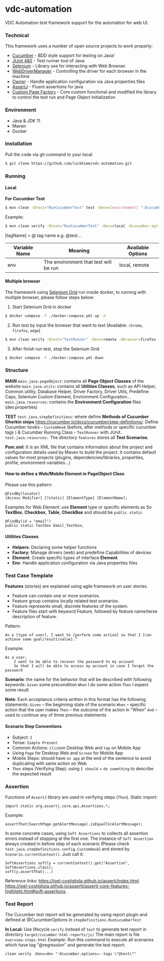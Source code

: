 # vdc-automation

VDC Automation test framework support for the automation for web UI.

### Technical

This framework uses a number of open source projects to work properly:

* [Cucumber] - BDD style support for testing on Java!
* [JUnit 4&5] - Test runner tool of Java
* [Selenium] - Library use for interacting with Web Browser.
* [WebDriverManager] - Controlling the driver for each browser in the machine
* [Owner] - Handle application configuration via Java properties files
* [AssertJ] - Fluent assertions for java
* [Custom Page Factory] - Core custom functional and modified the library to control the test run and Page Object Initialization

### Environment
* Java & JDK 11
* Maven
* Docker

### Installation

Pull the code via git command to your local:
```sh
$ git clone https://github.com/luckhiem/vdc-automation.git
```

### Running
#### Local
**For Cucumber Test**
```sh
$ mvn clean -Dtest="RunCucumberTest" test -Denv=[environment] "-Dcucumber.options=--tags \"[tagName]\"" 
```
Example:
```sh
$ mvn clean verify -Dtest="RunCucumberTest" -Denv=local -Dcucumber.options="--tags @regression-web" test
```

[tagName] = @ tag name  e.g. @test...


| Variable Name | Meaning                                                        | Available Options               |
|---------------|----------------------------------------------------------------|--------------------------       |
| env           | The environment that test will be run                          | local, remote                   |

#### Multiple browser
The framework using [Selenium Grid] run inside docker, to running with multiple browser, please follow steps below:
1. Start Selenium Grid in docker
```sh
$ docker compose -f ./docker-compose.yml up -d
```
2. Run test by input the browser that want to test (Available: `chrome`, `firefox`, `edge`)
```sh
$ mvn clean verify -Dtest="TestRunner" -Denv=remote -Dbrowser=firefox -Dcucumber.options="--tags @test" test
```
3. After finish run test, stop the Selenium Grid
```sh
$ docker compose -f ./docker-compose.yml down
```

### Structure
**MAIN**
`main.java.pageObject`: contains all **Page Object Classes** of the website
`main.java.utils`: contains all **Utilities Classes**, such as API Helper, Common utility, Database Helper, Driver Factory, Driver Utils, Predefine Caps,  Selenium Custom Element, Environment Configuration...
`main.java.resources`: contains the **Environment Configuration** files (dev.properties)

**TEST**
`test.java.stepDefinitions`: where define **Methods of Cucumber Gherkin steps** https://cucumber.io/docs/cucumber/step-definitions/. Define Cucumber hooks - `CustomHook` (before, after methods or specific cucumber tags ) & Cucumber Running Class - `TestRunner` with JUnit.
`test.java.resources:` The directory `features` stores all **Test Scenarios**.

**Pom.xml**: It is an XML file that contains information about the project and configuration details used by Maven to build the project. It contains default values for most projects (plugins, dependencies/libraries, properties, profile, environment variables...)

#### How to define a Web/Mobile Element in PageObject Class
Please use this pattern:
```
@FindBy(locator)
[Access Modifier] [?static] [ElementType] [ElementName];
```
Examples for Web Element: use **Element** type or specific elements as So **TextBox**, **Checkbox**, **Table**, **CheckBox** and should be `public static`
```
@FindBy(id = "email")
public static Textbox Email_Textbox;
```

#### Utilities Classes

- **Helpers**: Declaring some helper functions
- **Factory**: Manage drivers (web) and predefine Capabilities of devices
- **Element**: Create specific types of interface **Element**
- **Env**: Handle application configuration via Java properties files

### Test Case Template
**Features** (stories) are explained using agile framework on user stories.
- Feature can contain one or more scenarios.
- Feature group contains locally related test scenarios.
- Feature represents small, discrete features of the system.
- Feature files start with keyword Feature, followed by feature name/terse description of feature.

Pattern:
 ```
As a [type of user], I want to [perform some action] so that I [can achieve some goal/result/value].”
 ```

Example:
```
As a user, 
    I want to be able to recover the password to my account 
    So that I will be able to access my account in case I forgot the password
```
**Scenario**: the name for the behavior that will be described with following keywords:
`Given` some precondition
`When` I do some action
`Then` I expect some result

**Note**: Each acceptance criteria written in this format has the following statements:
`Given` – the beginning state of the scenario
`When` – specific action that the user makes
`Then` – the outcome of the action in “When”
`And` – used to continue any of three previous statements

#### Scenario Step Conventions

- Subject: `I`
- Tense: `Simple Present`
- Common Actions: `click`on Desktop Web and `tap` on Mobile App
- Using `Page` for Desktop Web and `Screen` for Mobile App
- Mobile Steps: should have `on app` at the end of the sentence to avoid duplicating with same action on Web
- `Then` steps (Verifying Step):  using `I should` +  `do something` to describe the expected result

### Assertion
Functions of `AssertJ` library are used in verifying steps (`Then`).
Static import:
```
import static org.assertj.core.api.Assertions.*;
```
Example:
```
assertThat(SearchPage.getAlertMessage).isEqualTo(AlertMessage);
```

In some concrete cases, using `Soft Assertions` to collects all assertion errors instead of stopping at the first one.
The instance of `Soft Assertion` always created in before step of each scenario (Please check `test.java.stepDefinitions.config.CustomHook`) and stored by `Scenario.currentContext()`. Just call it:
```
SoftAssertions softly = currentContext().get("Assertion", SoftAssertions.class);
softly.assertThat(...)
```
Reference links:
https://joel-costigliola.github.io/assertj/index.html.
https://joel-costigliola.github.io/assertj/assertj-core-features-highlight.html#soft-assertions.

### Test Report
The Cucumber test report will be generated by using report plugin and defined at @CucumberOptions in `stepDefinitions.RunCucumberTest`

**In Local:**
Use lifecycle `verify` instead of `test` to generate test report in directory `target/cucumber-html-reports/js/`
The main report is file `overview-steps.html`
*Example:* Run this command to execute all scenarios which have tag "@regression" and generate the test report:
```
clean verify -Denv=dev "-Dcucumber.options=--tags \"@test\""
```




[//]: # (These are reference links used in the body of this note and get stripped out when the markdown processor does its job. There is no need to format nicely because it shouldn't be seen. Thanks SO - http://stackoverflow.com/questions/4823468/store-comments-in-markdown-syntax)


[Selenium]: <https://selenium.dev/r>
[Selenium Grid]:  <https://github.com/SeleniumHQ/docker-selenium>
[Appium]: <http://appium.io/>
[WebDriverManager]: <https://github.com/bonigarcia/webdrivermanager>
[Owner]: <http://owner.aeonbits.org/docs/welcome/>
[AssertJ]: <https://joel-costigliola.github.io/assertj/>
[Custom Page Factory]: <https://github.com/selenium34/custom-page-factory/blob/master/src/main/java/com/example/CustomFieldDecorator.java>
[Cucumber]: <https://cucumber.io/>
[JUnit 4&5]: <https://junit.org/>